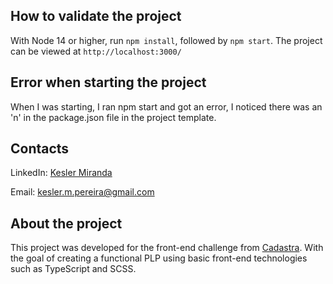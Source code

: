 ## How to validate the project
With Node 14 or higher, run `npm install`, followed by `npm start`. The project can be viewed at `http://localhost:3000/`

## Error when starting the project
When I was starting, I ran npm start and got an error, I noticed there was an 'n' in the package.json file in the project template.

## Contacts
LinkedIn: [Kesler Miranda](https://www.linkedin.com/in/kesler-miranda-78749b231/)

Email: [kesler.m.pereira@gmail.com](mailto:kesler.m.pereira@gmail.com)

## About the project
This project was developed for the front-end challenge from [Cadastra](https://www.cadastra.com/). With the goal of creating a functional PLP using basic front-end technologies such as TypeScript and SCSS.
